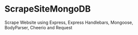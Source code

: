 # ScrapeSiteMongoDB
Scrape Website using Express, Express Handlebars, Mongoose, BodyParser, Cheerio and Request
